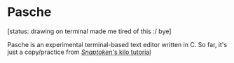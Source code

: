 # Pasche
[status: drawing on terminal made me tired of this :/ bye]

Pasche is an experimental terminal-based text editor written in C. So far, it's just a copy/practice from [_Snaptoken_'s kilo tutorial](https://viewsourcecode.org/snaptoken/kilo/)

